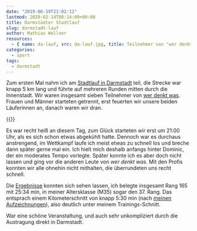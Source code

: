 ```yaml
---
date: "2019-06-19T21:02:12"
lastmod: 2020-02-14T00:14:09+00:00
title: Darmstädter Stadtlauf
slug: darmstadt-lauf
author: Mathias Wellner
resources:
  - { name: da-lauf, src: da-lauf.jpg, title: Teilnehmer von "wer denkt was" }
categories:
  - sport
tags:
  - darmstadt
---
```

Zum ersten Mal nahm ich am [Stadtlauf in Darmstadt](https://www.darmstadt-laeuft.de/darmst%C3%A4dter-stadtlauf.html) teil, die Strecke war knapp 5 km lang und führte auf mehreren Runden mitten durch die Innenstadt. Wir waren insgesamt sieben Teilnehmer von [wer denkt was](https://werdenktwas.de/). Frauen und Männer starteten getrennt, erst feuerten wir unsere beiden Läuferinnen an, danach waren wir dran. 
<!--more-->

{{<responsive-image name="da-lauf">}}

Es war recht heiß an diesem Tag, zum Glück starteten wir erst um 21:00 Uhr, als es sich schon etwas abgekühlt hatte. Dennoch war es durchaus anstrengend, im Wettkampf laufe ich meist etwas zu schnell los und breche dann später gerne mal ein. Ich hielt mich deshalb anfangs hinter Dominic, der ein moderates Tempo vorlegte. Später konnte ich es aber doch nicht lassen und ging vor die anderen Leute von _wer denkt was_. Mit den Profis konnten wir alle ohnehin nicht mithalten, die überrundeten uns recht schnell. 

Die [Ergebnisse](https://www.xivado.com/de/results/darmstaedter_stadtlauf/darmstaedter_stadtlauf19) konnten sich sehen lassen, ich belegte insgesamt Rang 165 mit 25:34 min, in meiner Altersklasse (M35) sogar den 37. Rang. Das entsprach einem Kilometerschnitt von knapp 5:30 min (nach [meinen Aufzeichnungen](https://connect.garmin.com/modern/activity/3764331451)), also deutlich unter meinem Trainings-Schnitt. 

War eine schöne Veranstaltung, und auch sehr unkompliziert durch die Austragung direkt in Darmstadt.